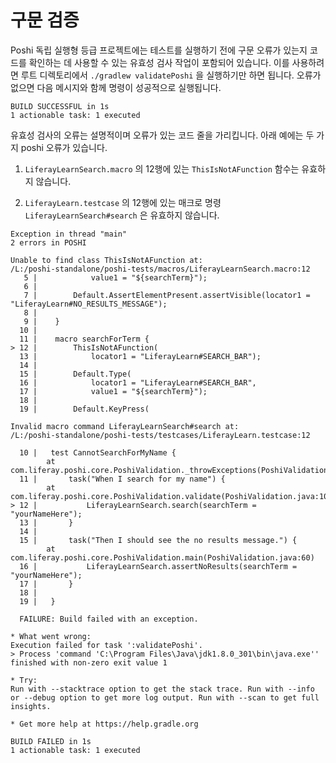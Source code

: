 # 구문 검증

Poshi 독립 실행형 등급 프로젝트에는 테스트를 실행하기 전에 구문 오류가 있는지 코드를 확인하는 데 사용할 수 있는 유효성 검사 작업이 포함되어 있습니다. 이를 사용하려면 루트 디렉토리에서 `./gradlew validatePoshi` 을 실행하기만 하면 됩니다. 오류가 없으면 다음 메시지와 함께 명령이 성공적으로 실행됩니다.

  ```
  BUILD SUCCESSFUL in 1s
  1 actionable task: 1 executed
  ```

유효성 검사의 오류는 설명적이며 오류가 있는 코드 줄을 가리킵니다. 아래 예에는 두 가지 poshi 오류가 있습니다.

1. `LiferayLearnSearch.macro` 의 12행에 있는 `ThisIsNotAFunction` 함수는 유효하지 않습니다.

1. `LiferayLearn.testcase` 의 12행에 있는 매크로 명령 `LiferayLearnSearch#search` 은 유효하지 않습니다.

  ```
  Exception in thread "main"
  2 errors in POSHI

  Unable to find class ThisIsNotAFunction at:
  /L:/poshi-standalone/poshi-tests/macros/LiferayLearnSearch.macro:12
     5 |            value1 = "${searchTerm}");
     6 |
     7 |        Default.AssertElementPresent.assertVisible(locator1 = "LiferayLearn#NO_RESULTS_MESSAGE");
     8 |
     9 |    }
    10 |
    11 |    macro searchForTerm {
  > 12 |        ThisIsNotAFunction(
    13 |            locator1 = "LiferayLearn#SEARCH_BAR");
    14 |
    15 |        Default.Type(
    16 |            locator1 = "LiferayLearn#SEARCH_BAR",
    17 |            value1 = "${searchTerm}");
    18 |
    19 |        Default.KeyPress(

  Invalid macro command LiferayLearnSearch#search at:
  /L:/poshi-standalone/poshi-tests/testcases/LiferayLearn.testcase:12

    10 |   test CannotSearchForMyName {
          at com.liferay.poshi.core.PoshiValidation._throwExceptions(PoshiValidation.java:1870)
    11 |       task("When I search for my name") {
          at com.liferay.poshi.core.PoshiValidation.validate(PoshiValidation.java:106)
  > 12 |           LiferayLearnSearch.search(searchTerm = "yourNameHere");
    13 |       }
    14 |
    15 |       task("Then I should see the no results message.") {
          at com.liferay.poshi.core.PoshiValidation.main(PoshiValidation.java:60)
    16 |           LiferayLearnSearch.assertNoResults(searchTerm = "yourNameHere");
    17 |       }
    18 |
    19 |   }

    FAILURE: Build failed with an exception.

  * What went wrong:
  Execution failed for task ':validatePoshi'.
  > Process 'command 'C:\Program Files\Java\jdk1.8.0_301\bin\java.exe'' finished with non-zero exit value 1

  * Try:
  Run with --stacktrace option to get the stack trace. Run with --info or --debug option to get more log output. Run with --scan to get full insights.

  * Get more help at https://help.gradle.org

  BUILD FAILED in 1s
  1 actionable task: 1 executed
```
